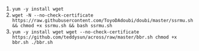 1. `yum -y install wget`
2. `wget -N --no-check-certificate https://raw.githubusercontent.com/ToyoDAdoubi/doubi/master/ssrmu.sh && chmod +x ssrmu.sh && bash ssrmu.sh`
3. `yum -y install wget
wget --no-check-certificate https://github.com/teddysun/across/raw/master/bbr.sh
chmod +x bbr.sh
./bbr.sh`
